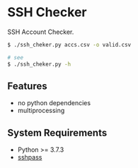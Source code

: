 # SSH Checker

SSH Account Checker. 

```bash
$ ./ssh_cheker.py accs.csv -o valid.csv

# see
$ ./ssh_cheker.py -h
```

## Features

- no python dependencies
- multiprocessing

## System Requirements

- Python >= 3.7.3
- [sshpass](https://sourceforge.net/projects/sshpass/)
